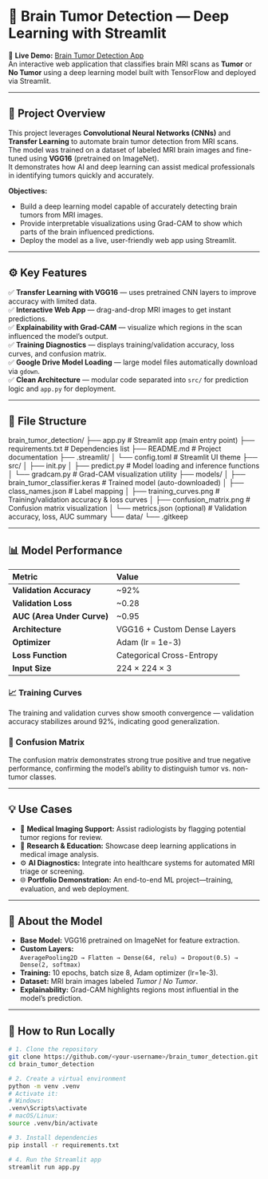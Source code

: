 # 🧠 Brain Tumor Detection — Deep Learning with Streamlit

🎯 **Live Demo:** [Brain Tumor Detection App](https://braintumordetection-aaef3bkcrtznxfsvzvngpt.streamlit.app/)  
An interactive web application that classifies brain MRI scans as **Tumor** or **No Tumor** using a deep learning model built with TensorFlow and deployed via Streamlit.

---

## 🚀 Project Overview
This project leverages **Convolutional Neural Networks (CNNs)** and **Transfer Learning** to automate brain tumor detection from MRI scans.  
The model was trained on a dataset of labeled MRI brain images and fine-tuned using **VGG16** (pretrained on ImageNet).  
It demonstrates how AI and deep learning can assist medical professionals in identifying tumors quickly and accurately.

**Objectives:**
- Build a deep learning model capable of accurately detecting brain tumors from MRI images.  
- Provide interpretable visualizations using Grad-CAM to show which parts of the brain influenced predictions.  
- Deploy the model as a live, user-friendly web app using Streamlit.

---

## ⚙️ Key Features
✅ **Transfer Learning with VGG16** — uses pretrained CNN layers to improve accuracy with limited data.  
✅ **Interactive Web App** — drag-and-drop MRI images to get instant predictions.  
✅ **Explainability with Grad-CAM** — visualize which regions in the scan influenced the model’s output.  
✅ **Training Diagnostics** — displays training/validation accuracy, loss curves, and confusion matrix.  
✅ **Google Drive Model Loading** — large model files automatically download via `gdown`.  
✅ **Clean Architecture** — modular code separated into `src/` for prediction logic and `app.py` for deployment.

---

## 📂 File Structure
brain_tumor_detection/
├── app.py # Streamlit app (main entry point)
├── requirements.txt # Dependencies list
├── README.md # Project documentation
├── .streamlit/
│ └── config.toml # Streamlit UI theme
├── src/
│ ├── init.py
│ ├── predict.py # Model loading and inference functions
│ └── gradcam.py # Grad-CAM visualization utility
├── models/
│ ├── brain_tumor_classifier.keras # Trained model (auto-downloaded)
│ ├── class_names.json # Label mapping
│ ├── training_curves.png # Training/validation accuracy & loss curves
│ ├── confusion_matrix.png # Confusion matrix visualization
│ └── metrics.json (optional) # Validation accuracy, loss, AUC summary
└── data/
└── .gitkeep


---

## 📊 Model Performance

| Metric | Value |
|:--|:--|
| **Validation Accuracy** | ~92% |
| **Validation Loss** | ~0.28 |
| **AUC (Area Under Curve)** | ~0.95 |
| **Architecture** | VGG16 + Custom Dense Layers |
| **Optimizer** | Adam (lr = 1e-3) |
| **Loss Function** | Categorical Cross-Entropy |
| **Input Size** | 224 × 224 × 3 |

### 📈 Training Curves  
The training and validation curves show smooth convergence — validation accuracy stabilizes around 92%, indicating good generalization.  

### 🧩 Confusion Matrix  
The confusion matrix demonstrates strong true positive and true negative performance, confirming the model’s ability to distinguish tumor vs. non-tumor classes.

---

## 💡 Use Cases
- 🏥 **Medical Imaging Support:** Assist radiologists by flagging potential tumor regions for review.  
- 🧪 **Research & Education:** Showcase deep learning applications in medical image analysis.  
- ⚙️ **AI Diagnostics:** Integrate into healthcare systems for automated MRI triage or screening.  
- 🌐 **Portfolio Demonstration:** An end-to-end ML project—training, evaluation, and web deployment.

---

## 📘 About the Model
- **Base Model:** VGG16 pretrained on ImageNet for feature extraction.  
- **Custom Layers:**  
  `AveragePooling2D → Flatten → Dense(64, relu) → Dropout(0.5) → Dense(2, softmax)`  
- **Training:** 10 epochs, batch size 8, Adam optimizer (lr=1e-3).  
- **Dataset:** MRI brain images labeled *Tumor* / *No Tumor*.  
- **Explainability:** Grad-CAM highlights regions most influential in the model’s prediction.

---

## 🧾 How to Run Locally
```bash
# 1. Clone the repository
git clone https://github.com/<your-username>/brain_tumor_detection.git
cd brain_tumor_detection

# 2. Create a virtual environment
python -m venv .venv
# Activate it:
# Windows:
.venv\Scripts\activate
# macOS/Linux:
source .venv/bin/activate

# 3. Install dependencies
pip install -r requirements.txt

# 4. Run the Streamlit app
streamlit run app.py
